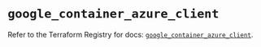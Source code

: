 # `google_container_azure_client`

Refer to the Terraform Registry for docs: [`google_container_azure_client`](https://registry.terraform.io/providers/hashicorp/google/5.29.1/docs/resources/container_azure_client).
